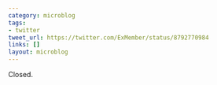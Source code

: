 ```yaml
---
category: microblog
tags:
- twitter
tweet_url: https://twitter.com/ExMember/status/8792770984
links: []
layout: microblog
---
```

Closed.
